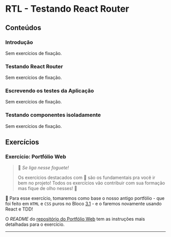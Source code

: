 # RTL - Testando React Router

## Conteúdos

### Introdução

Sem exercícios de fixação.

### Testando React Router

Sem exercícios de fixação.

### Escrevendo os testes da Aplicação

Sem exercícios de fixação.

### Testando componentes isoladamente

Sem exercícios de fixação.

## Exercícios

### Exercício: Portfólio Web

> 🚀 *Se liga nesse foguete!*
>
> Os exercícios destacados com 🚀 são os fundamentais pra você ir bem no projeto! Todos os exercícios vão contribuir com sua formação mas fique de olho nesses! 👀

🚀 Para esse exercício, tomaremos como base o nosso antigo portfólio - que foi feito em `HTML` e `CSS` puros no Bloco [3.1](https://app.betrybe.com/course/fundamentals/html-css/html-css-part-1) - e o faremos novamente usando React e TDD!

O *README* do [repositório do Portfólio Web](https://www.github.com/tryber/exercise-portfolio-web) tem as instruções mais detalhadas para o exercício.

---

